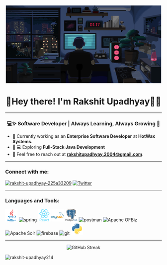 <p align="center">
  <img src="https://github.com/rakshit-upadhyay214/rakshit-upadhyay214/blob/main/This%20pin%20is%20all%20about%20coding.gif" 
       alt="This is all about coding" width="500" height="250"/>
</p>
<h1 align="center">👋Hey there! I'm Rakshit Upadhyay👨‍💻</h1>

---

<h3 align="center">💻✨ Software Developer | Always Learning, Always Growing 🚀</h3>

- 💼 Currently working as an **Enterprise Software Developer** at **HotWax Systems**.
- 🚀 💻 Exploring **Full-Stack Java Development**
- 📩 Feel free to reach out at **rakshitupadhyay.2004@gmail.com**.

---

<h3 align="left">Connect with me:</h3>
<p align="left">
<a href="https://linkedin.com/in/rakshit-upadhyay-225a33209" target="blank"><img align="center" src="https://raw.githubusercontent.com/rahuldkjain/github-profile-readme-generator/master/src/images/icons/Social/linked-in-alt.svg" alt="rakshit-upadhyay-225a33209" height="30" width="40" /></a>
<a href="https://x.com/214_rakshit" target="blank">
  <img align="center" src="https://raw.githubusercontent.com/rahuldkjain/github-profile-readme-generator/master/src/images/icons/Social/twitter.svg" alt="Twitter" height="30" width="40" />
</a>
</p>

---

<h3 align="left">Languages and Tools:</h3>
<p align="left">  
  <img src="https://raw.githubusercontent.com/devicons/devicon/master/icons/java/java-original.svg" alt="java" width="40" height="40"/>  
  <img src="https://www.vectorlogo.zone/logos/springio/springio-icon.svg" alt="spring" width="40" height="40"/>
  <img src="https://raw.githubusercontent.com/devicons/devicon/master/icons/react/react-original-wordmark.svg" alt="react" width="40" height="40"/>  
  <img src="https://raw.githubusercontent.com/devicons/devicon/master/icons/mysql/mysql-original-wordmark.svg" alt="mysql" width="40" height="40"/>  
  <img src="https://raw.githubusercontent.com/devicons/devicon/master/icons/postgresql/postgresql-original-wordmark.svg" alt="postgresql" width="40" height="40"/>  
  <img src="https://www.vectorlogo.zone/logos/getpostman/getpostman-icon.svg" alt="postman" width="40" height="40"/>  
  <img src="https://www.vectorlogo.zone/logos/apache/apache-official.svg" alt="Apache OFBiz" width="40" height="40"/>  
  <img src="https://www.vectorlogo.zone/logos/apache_solr/apache_solr-icon.svg" alt="Apache Solr" width="40" height="40"/>  
  <img src="https://www.vectorlogo.zone/logos/firebase/firebase-icon.svg" alt="firebase" width="40" height="40"/>  
  <img src="https://www.vectorlogo.zone/logos/git-scm/git-scm-icon.svg" alt="git" width="40" height="40"/>  
  <img src="https://raw.githubusercontent.com/devicons/devicon/master/icons/python/python-original.svg" alt="python" width="40" height="40"/>  
</p>

---

<p align="center">
  <img src="https://github-readme-streak-stats.herokuapp.com/?user=rakshit-upadhyay214&theme=tokyonight" alt="GitHub Streak" />
</p>
<p>
  <img align="center" src="https://github-readme-stats.vercel.app/api/top-langs?username=rakshit-upadhyay214&show_icons=true&locale=en&layout=compact&theme=tokyonight" alt="rakshit-upadhyay214" /></p>

